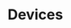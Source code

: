 # Devices









































































































































